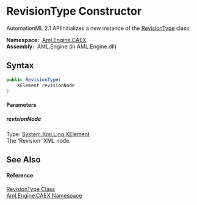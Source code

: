 RevisionType Constructor
========================
AutomationML 2.1 APIInitializes a new instance of the [RevisionType][1] class.

  **Namespace:**  [Aml.Engine.CAEX][2]  
  **Assembly:**  AML.Engine (in AML.Engine.dll)

Syntax
------

```csharp
public RevisionType(
	XElement revisionNode
)
```

#### Parameters

##### *revisionNode*
Type: [System.Xml.Linq.XElement][3]  
The 'Revision' XML node.


See Also
--------

#### Reference
[RevisionType Class][1]  
[Aml.Engine.CAEX Namespace][2]  

[1]: README.md
[2]: ../README.md
[3]: https://docs.microsoft.com/dotnet/api/system.xml.linq.xelement
[4]: https://www.automationml.org
[5]: ../../icons/logoShade.png